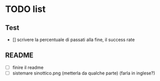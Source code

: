 # TODO list

## Test

- [] scrivere la percentuale di passati alla fine, il success rate

## README

- [ ] finire il readme
- [ ] sistemare sinottico.png (metterla da qualche parte) (farla in inglese?)
